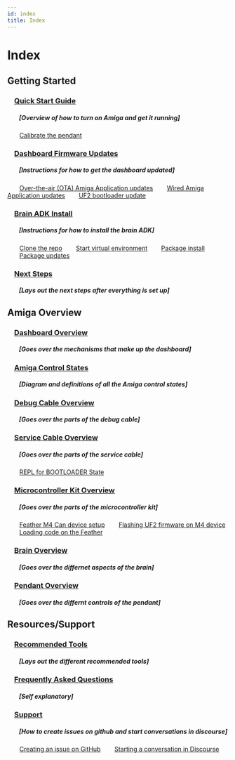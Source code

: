 ```yaml
---
id: index
title: Index
---
```


# Index

## Getting Started
### &nbsp;&nbsp;&nbsp;&nbsp;[Quick Start Guide](/docs/amiga_quick_start/amiga-quick-start.md)
##### &nbsp;&nbsp;&nbsp;&nbsp;&nbsp;&nbsp;&nbsp;&nbsp;[Overview of how to turn on Amiga and get it running]
&nbsp;&nbsp;&nbsp;&nbsp;&nbsp;&nbsp;&nbsp;[Calibrate the pendant](/docs/amiga_quick_start/amiga-quick-start.md#calibrate-the-pendant)
### &nbsp;&nbsp;&nbsp;&nbsp;[Dashboard Firmware Updates](/docs/dashboard/fw_updates.md)
##### &nbsp;&nbsp;&nbsp;&nbsp;&nbsp;&nbsp;&nbsp;&nbsp;[Instructions for how to get the dashboard updated]
&nbsp;&nbsp;&nbsp;&nbsp;&nbsp;&nbsp;&nbsp;[Over-the-air (OTA) Amiga Application updates](/docs/dashboard/fw_updates.md#over-the-air-ota-amiga-application-updates)
&nbsp;&nbsp;&nbsp;&nbsp;&nbsp;&nbsp;&nbsp;[Wired Amiga Application updates](/docs/dashboard/fw_updates.md#wired-amiga-application-updates)
&nbsp;&nbsp;&nbsp;&nbsp;&nbsp;&nbsp;&nbsp;[UF2 bootloader update](/docs/dashboard/fw_updates.md#uf2-bootloader-update)
### &nbsp;&nbsp;&nbsp;&nbsp;[Brain ADK Install](/docs/brain/brain-install.md)
##### &nbsp;&nbsp;&nbsp;&nbsp;&nbsp;&nbsp;&nbsp;&nbsp;[Instructions for how to install the brain ADK]
&nbsp;&nbsp;&nbsp;&nbsp;&nbsp;&nbsp;&nbsp;[Clone the repo](/docs/brain/brain-install.md#clone-the-repo)
&nbsp;&nbsp;&nbsp;&nbsp;&nbsp;&nbsp;&nbsp;[Start virtual environment](/docs/brain/brain-install.md#optional-set-up-virtual-environment)
&nbsp;&nbsp;&nbsp;&nbsp;&nbsp;&nbsp;&nbsp;[Package install](/docs/brain/brain-install.md#package-install)
&nbsp;&nbsp;&nbsp;&nbsp;&nbsp;&nbsp;&nbsp;[Package updates](/docs/brain/brain-install.md#package-updates)
### &nbsp;&nbsp;&nbsp;&nbsp;[Next Steps](/docs/brain/brain-next-steps.md)
##### &nbsp;&nbsp;&nbsp;&nbsp;&nbsp;&nbsp;&nbsp;&nbsp;[Lays out the next steps after everything is set up]


## Amiga Overview
### &nbsp;&nbsp;&nbsp;&nbsp;[Dashboard Overview](/docs/dashboard/README.md)
##### &nbsp;&nbsp;&nbsp;&nbsp;&nbsp;&nbsp;&nbsp;&nbsp;[Goes over the mechanisms that make up the dashboard]
### &nbsp;&nbsp;&nbsp;&nbsp;[Amiga Control States](/docs/dashboard/control_states.mdx)
##### &nbsp;&nbsp;&nbsp;&nbsp;&nbsp;&nbsp;&nbsp;&nbsp;[Diagram and definitions of all the Amiga control states]
### &nbsp;&nbsp;&nbsp;&nbsp;[Debug Cable Overview](/docs/debug_cable/README.md)
##### &nbsp;&nbsp;&nbsp;&nbsp;&nbsp;&nbsp;&nbsp;&nbsp;[Goes over the parts of the debug cable]
### &nbsp;&nbsp;&nbsp;&nbsp;[Service Cable Overview](/docs/debug_cable/service_cable.md)
##### &nbsp;&nbsp;&nbsp;&nbsp;&nbsp;&nbsp;&nbsp;&nbsp;[Goes over the parts of the service cable]
&nbsp;&nbsp;&nbsp;&nbsp;&nbsp;&nbsp;&nbsp;[REPL for BOOTLOADER State](/docs/debug_cable/service_cable.md#repl-for-bootloader-state)
### &nbsp;&nbsp;&nbsp;&nbsp;[Microcontroller Kit Overview](/docs/mcu_kit/README.mdx)
##### &nbsp;&nbsp;&nbsp;&nbsp;&nbsp;&nbsp;&nbsp;&nbsp;[Goes over the parts of the microcontroller kit]
&nbsp;&nbsp;&nbsp;&nbsp;&nbsp;&nbsp;&nbsp;[Feather M4 Can device setup](/docs/mcu_kit/README.mdx#feather-m4-can-device-setup)
&nbsp;&nbsp;&nbsp;&nbsp;&nbsp;&nbsp;&nbsp;[Flashing UF2 firmware on M4 device](/docs/mcu_kit/README.mdx#flashing-the-uf2-firmware-on-the-m4-device)
&nbsp;&nbsp;&nbsp;&nbsp;&nbsp;&nbsp;&nbsp;[Loading code on the Feather](/docs/mcu_kit/README.mdx#loading-code-on-the-feather)
### &nbsp;&nbsp;&nbsp;&nbsp;[Brain Overview](/docs/brain/README.md)
##### &nbsp;&nbsp;&nbsp;&nbsp;&nbsp;&nbsp;&nbsp;&nbsp;[Goes over the differnet aspects of the brain]
### &nbsp;&nbsp;&nbsp;&nbsp;[Pendant Overview](/docs/pendant/pendant.md)
##### &nbsp;&nbsp;&nbsp;&nbsp;&nbsp;&nbsp;&nbsp;&nbsp;[Goes over the differnt controls of the pendant]

## Resources/Support
### &nbsp;&nbsp;&nbsp;&nbsp;[Recommended Tools](/docs/hardware-tools/recommended_tools.md)
##### &nbsp;&nbsp;&nbsp;&nbsp;&nbsp;&nbsp;&nbsp;&nbsp;[Lays out the different recommended tools]
### &nbsp;&nbsp;&nbsp;&nbsp;[Frequently Asked Questions](/docs/reference/faq.md)
##### &nbsp;&nbsp;&nbsp;&nbsp;&nbsp;&nbsp;&nbsp;&nbsp;[Self explanatory]
### &nbsp;&nbsp;&nbsp;&nbsp;[Support](/docs/support/support.md)
##### &nbsp;&nbsp;&nbsp;&nbsp;&nbsp;&nbsp;&nbsp;&nbsp;[How to create issues on github and start conversations in discourse]
&nbsp;&nbsp;&nbsp;&nbsp;&nbsp;&nbsp;&nbsp;[Creating an issue on GitHub](/docs/support/support.md#how-to-create-an-issue)
&nbsp;&nbsp;&nbsp;&nbsp;&nbsp;&nbsp;&nbsp;[Starting a conversation in Discourse](/docs/support/support.md#how-to-start-a-conversation-in-discourse)